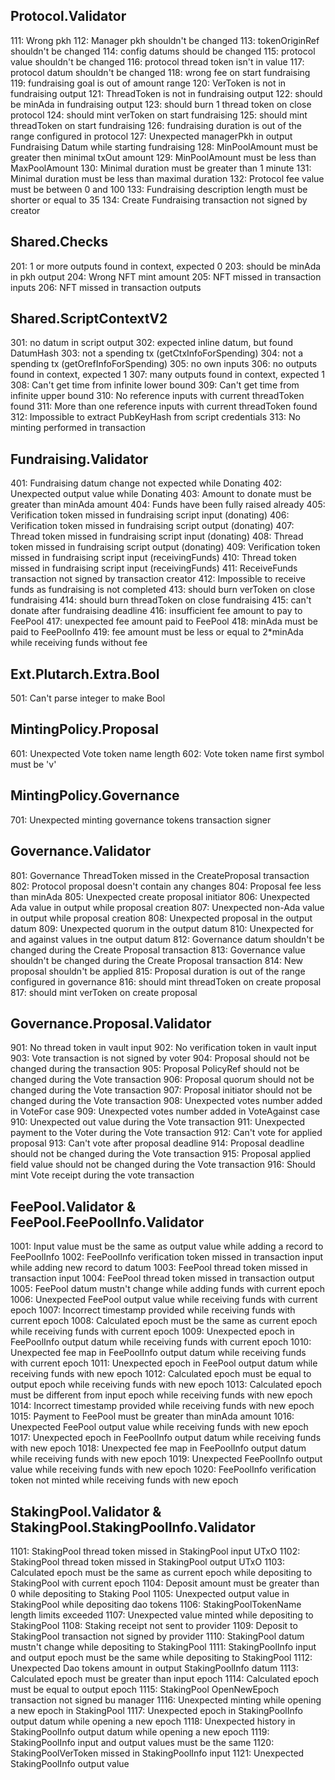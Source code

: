 ## Protocol.Validator
111: Wrong pkh
112: Manager pkh shouldn't be changed
113: tokenOriginRef shouldn't be changed
114: config datums should be changed
115: protocol value shouldn't be changed
116: protocol thread token isn't in value
117: protocol datum shouldn't be changed
118: wrong fee on start fundraising
119: fundraising goal is out of amount range
120: VerToken is not in fundraising output
121: ThreadToken is not in fundraising output
122: should be minAda in fundraising output
123: should burn 1 thread token on close protocol
124: should mint verToken on start fundraising
125: should mint threadToken on start fundraising
126: fundraising duration is out of the range configured in protocol
127: Unexpected managerPkh in output Fundraising Datum while starting fundraising
128: MinPoolAmount must be greater then minimal txOut amount
129: MinPoolAmount must be less than MaxPoolAmount
130: Minimal duration must be greater than 1 minute
131: Minimal duration must be less than maximal duration
132: Protocol fee value must be between 0 and 100 
133: Fundraising description length must be shorter or equal to 35
134: Create Fundraising transaction not signed by creator

## Shared.Checks
201: 1 or more outputs found in context, expected 0
203: should be minAda in pkh output
204: Wrong NFT mint amount
205: NFT missed in transaction inputs
206: NFT missed in transaction outputs

## Shared.ScriptContextV2
301: no datum in script output
302: expected inline datum, but found DatumHash
303: not a spending tx (getCtxInfoForSpending)
304: not a spending tx (getOrefInfoForSpending)
305: no own inputs
306: no outputs found in context, expected 1
307: many outputs found in context, expected 1
308: Can't get time from infinite lower bound
309: Can't get time from infinite upper bound
310: No reference inputs with current threadToken found
311: More than one reference inputs with current threadToken found
312: Impossible to extract PubKeyHash from script credentials
313: No minting performed in transaction

## Fundraising.Validator
401: Fundraising datum change not expected while Donating
402: Unexpected output value while Donating
403: Amount to donate must be greater than minAda amount
404: Funds have been fully raised already
405: Verification token missed in fundraising script input (donating)
406: Verification token missed in fundraising script output (donating)
407: Thread token missed in fundraising script input (donating)
408: Thread token missed in fundraising script output (donating)
409: Verification token missed in fundraising script input (receivingFunds)
410: Thread token missed in fundraising script input (receivingFunds)
411: ReceiveFunds transaction not signed by transaction creator
412: Impossible to receive funds as fundraising is not completed
413: should burn verToken on close fundraising
414: should burn threadToken on close fundraising
415: can't donate after fundraising deadline
416: insufficient fee amount to pay to FeePool
417: unexpected fee amount paid to FeePool
418: minAda must be paid to FeePoolInfo
419: fee amount must be less or equal to 2*minAda while receiving funds without fee


## Ext.Plutarch.Extra.Bool
501: Can't parse integer to make Bool

## MintingPolicy.Proposal
601: Unexpected Vote token name length
602: Vote token name first symbol must be 'v'

## MintingPolicy.Governance
701: Unexpected minting governance tokens transaction signer

## Governance.Validator
801: Governance ThreadToken missed in the CreateProposal transaction
802: Protocol proposal doesn't contain any changes
804: Proposal fee less than minAda
805: Unexpected create proposal initiator
806: Unexpected Ada value in output while proposal creation
807: Unexpected non-Ada value in output while proposal creation
808: Unexpected proposal in the output datum
809: Unexpected quorum in the output datum
810: Unexpected for and against values in tne output datum
812: Governance datum shouldn't be changed during the Create Proposal transaction
813: Governance value shouldn't be changed during the Create Proposal transaction
814: New proposal shouldn't be applied
815: Proposal duration is out of the range configured in governance
816: should mint threadToken on create proposal
817: should mint verToken on create proposal

## Governance.Proposal.Validator
901: No thread token in vault input
902: No verification token in vault input
903: Vote transaction is not signed by voter 
904: Proposal should not be changed during the transaction
905: Proposal PolicyRef should not be changed during the Vote transaction
906: Proposal quorum should not be changed during the Vote transaction
907: Proposal initiator should not be changed during the Vote transaction
908: Unexpected votes number added in VoteFor case
909: Unexpected votes number added in VoteAgainst case
910: Unexpected out value during the Vote transaction
911: Unexpected payment to the Voter during the Vote transaction
912: Can't vote for applied proposal
913: Can't vote after proposal deadline
914: Proposal deadline should not be changed during the Vote transaction
915: Proposal applied field value should not be changed during the Vote transaction
916: Should mint Vote receipt during the vote transaction

## FeePool.Validator & FeePool.FeePoolInfo.Validator
1001: Input value must be the same as output value while adding a record to FeePoolInfo
1002: FeePoolInfo verification token missed in transaction input while adding new record to datum
1003: FeePool thread token missed in transaction input
1004: FeePool thread token missed in transaction output
1005: FeePool datum mustn't change while adding funds with current epoch
1006: Unexpected FeePool output value while receiving funds with current epoch
1007: Incorrect timestamp provided while receiving funds with current epoch
1008: Calculated epoch must be the same as current epoch while receiving funds with current epoch
1009: Unexpected epoch in FeePoolInfo output datum while receiving funds with current epoch
1010: Unexpected fee map in FeePoolInfo output datum while receiving funds with current epoch
1011: Unexpected epoch in FeePool output datum while receiving funds with new epoch
1012: Calculated epoch must be equal to output epoch while receiving funds with new epoch
1013: Calculated epoch must be different from input epoch while receiving funds with new epoch
1014: Incorrect timestamp provided while receiving funds with new epoch
1015: Payment to FeePool must be greater than minAda amount
1016: Unexpected FeePool output value while receiving funds with new epoch
1017: Unexpected epoch in FeePoolInfo output datum while receiving funds with new epoch
1018: Unexpected fee map in FeePoolInfo output datum while receiving funds with new epoch
1019: Unexpected FeePoolInfo output value while receiving funds with new epoch
1020: FeePoolInfo verification token not minted while receiving funds with new epoch

## StakingPool.Validator & StakingPool.StakingPoolInfo.Validator
1101: StakingPool thread token missed in StakingPool input UTxO
1102: StakingPool thread token missed in StakingPool output UTxO
1103: Calculated epoch must be the same as current epoch while depositing to StakingPool with current epoch
1104: Deposit amount must be greater than 0 while depositing to Staking Pool
1105: Unexpected output value in StakingPool while depositing dao tokens
1106: StakingPoolTokenName length limits exceeded
1107: Unexpected value minted while depositing to StakingPool
1108: Staking receipt not sent to provider
1109: Deposit to StakingPool transaction not signed by provider
1110: StakingPool datum mustn't change while depositing to StakingPool
1111: StakingPoolInfo input and output epoch must be the same while depositing to StakingPool
1112: Unexpected Dao tokens amount in output StakingPoolInfo datum
1113: Calculated epoch must be greater than input epoch
1114: Calculated epoch must be equal to output epoch
1115: StakingPool OpenNewEpoch transaction not signed bu manager
1116: Unexpected minting while opening a new epoch in StakingPool
1117: Unexpected epoch in StakingPoolInfo output datum while opening a new epoch
1118: Unexpected history in StakingPoolInfo output datum while opening a new epoch
1119: StakingPoolInfo input and output values must be the same
1120: StakingPoolVerToken missed in StakingPoolInfo input
1121: Unexpected StakingPoolInfo output value
